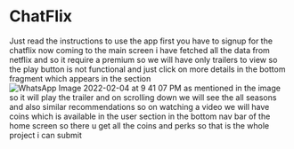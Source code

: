 # ChatFlix
Just read the instructions to use the app
first you have to signup for the chatflix now coming to the main screen i have fetched all the data from netflix and so it require a premium so we will have only trailers to view so the play button is not functional and just click on more details in the bottom fragment which appears in the section![WhatsApp Image 2022-02-04 at 9 41 07 PM](https://user-images.githubusercontent.com/74426693/152563739-78c609b3-1fde-430d-84e2-65c89fa3fc79.jpeg)
as mentioned in the image so it will play the trailer and on scrolling down we will see the all seasons and also similar recommendations so on watching a video we will have coins which is available in the user section in the bottom nav bar of the home screen so there u get all the coins and perks so that is the whole project i can submit
